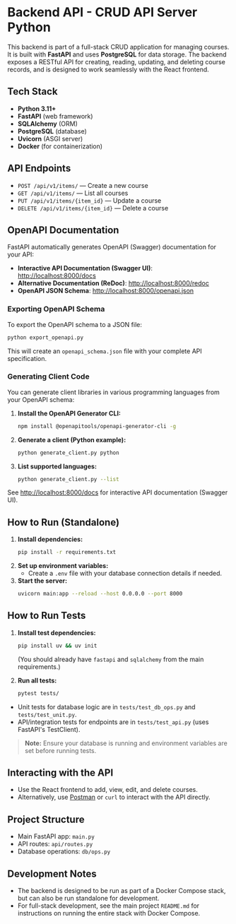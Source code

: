 # Backend API - CRUD API Server Python

This backend is part of a full-stack CRUD application for managing courses. It is built with **FastAPI** and uses **PostgreSQL** for data storage. The backend exposes a RESTful API for creating, reading, updating, and deleting course records, and is designed to work seamlessly with the React frontend.

## Tech Stack
- **Python 3.11+**
- **FastAPI** (web framework)
- **SQLAlchemy** (ORM)
- **PostgreSQL** (database)
- **Uvicorn** (ASGI server)
- **Docker** (for containerization)

## API Endpoints

- `POST /api/v1/items/` — Create a new course
- `GET /api/v1/items/` — List all courses
- `PUT /api/v1/items/{item_id}` — Update a course
- `DELETE /api/v1/items/{item_id}` — Delete a course

## OpenAPI Documentation

FastAPI automatically generates OpenAPI (Swagger) documentation for your API:

- **Interactive API Documentation (Swagger UI)**: [http://localhost:8000/docs](http://localhost:8000/docs)
- **Alternative Documentation (ReDoc)**: [http://localhost:8000/redoc](http://localhost:8000/redoc)
- **OpenAPI JSON Schema**: [http://localhost:8000/openapi.json](http://localhost:8000/openapi.json)

### Exporting OpenAPI Schema

To export the OpenAPI schema to a JSON file:

```sh
python export_openapi.py
```

This will create an `openapi_schema.json` file with your complete API specification.

### Generating Client Code

You can generate client libraries in various programming languages from your OpenAPI schema:

1. **Install the OpenAPI Generator CLI:**
   ```sh
   npm install @openapitools/openapi-generator-cli -g
   ```

2. **Generate a client (Python example):**
   ```sh
   python generate_client.py python
   ```

3. **List supported languages:**
   ```sh
   python generate_client.py --list
   ```

See [http://localhost:8000/docs](http://localhost:8000/docs) for interactive API documentation (Swagger UI).

## How to Run (Standalone)

1. **Install dependencies:**
   ```sh
   pip install -r requirements.txt
   ```
2. **Set up environment variables:**
   - Create a `.env` file with your database connection details if needed.
3. **Start the server:**
   ```sh
   uvicorn main:app --reload --host 0.0.0.0 --port 8000
   ```

## How to Run Tests

1. **Install test dependencies:**
   ```sh
   pip install uv && uv init
   ```
   (You should already have `fastapi` and `sqlalchemy` from the main requirements.)

2. **Run all tests:**
   ```sh
   pytest tests/
   ```

- Unit tests for database logic are in `tests/test_db_ops.py` and `tests/test_unit.py`.
- API/integration tests for endpoints are in `tests/test_api.py` (uses FastAPI's TestClient).

> **Note:** Ensure your database is running and environment variables are set before running tests.

## Interacting with the API

- Use the React frontend to add, view, edit, and delete courses.
- Alternatively, use [Postman](https://www.postman.com/) or `curl` to interact with the API directly.

## Project Structure

- Main FastAPI app: `main.py`
- API routes: `api/routes.py`
- Database operations: `db/ops.py`

## Development Notes
- The backend is designed to be run as part of a Docker Compose stack, but can also be run standalone for development.
- For full-stack development, see the main project `README.md` for instructions on running the entire stack with Docker Compose.
